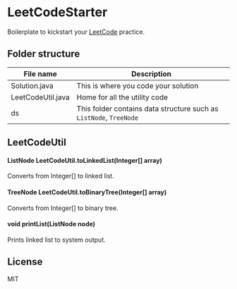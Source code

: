 # LeetCodeStarter

Boilerplate to kickstart your [LeetCode](https://leetcode.com) practice.

## Folder structure

File name | Description
--- | ---
Solution.java | This is where you code your solution
LeetCodeUtil.java | Home for all the utility code
ds | This folder contains data structure such as `ListNode`, `TreeNode`

## LeetCodeUtil

#### ListNode LeetCodeUtil.toLinkedList(Integer[] array)
Converts from Integer[] to linked list.

#### TreeNode LeetCodeUtil.toBinaryTree(Integer[] array)
Converts from Integer[] to binary tree.

#### void printList(ListNode node)
Prints linked list to system output.

## License
MIT
